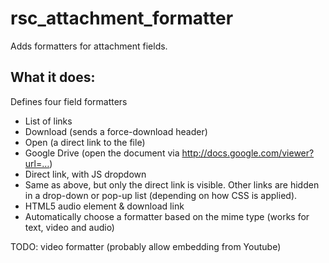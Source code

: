 # rsc_attachment_formatter
Adds formatters for attachment fields.

## What it does:

Defines four field formatters
- List of links
 - Download (sends a force-download header)
 - Open (a direct link to the file)
 - Google Drive (open the document via http://docs.google.com/viewer?url=…)
- Direct link, with JS dropdown
 - Same as above, but only the direct link is visible. Other links are hidden in a drop-down or pop-up list (depending on how CSS is applied).
- HTML5 audio element & download link
- Automatically choose a formatter based on the mime type (works for text, video and audio)

TODO: video formatter (probably allow embedding from Youtube)
